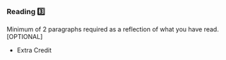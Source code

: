 ### Reading :three:

Minimum of 2 paragraphs required as a reflection of what you have read. [OPTIONAL]
* Extra Credit
